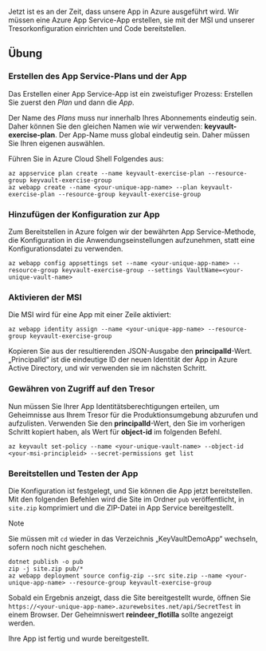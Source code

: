Jetzt ist es an der Zeit, dass unsere App in Azure ausgeführt wird. Wir müssen eine Azure App Service-App erstellen, sie mit der MSI und unserer Tresorkonfiguration einrichten und Code bereitstellen.

## <a name="exercise"></a>Übung

### <a name="create-the-app-service-plan-and-app"></a>Erstellen des App Service-Plans und der App

Das Erstellen einer App Service-App ist ein zweistufiger Prozess: Erstellen Sie zuerst den *Plan* und dann die *App*.

Der Name des *Plans* muss nur innerhalb Ihres Abonnements eindeutig sein. Daher können Sie den gleichen Namen wie wir verwenden: **keyvault-exercise-plan**. Der App-Name muss global eindeutig sein. Daher müssen Sie Ihren eigenen auswählen.

Führen Sie in Azure Cloud Shell Folgendes aus:

```azurecli
az appservice plan create --name keyvault-exercise-plan --resource-group keyvault-exercise-group
az webapp create --name <your-unique-app-name> --plan keyvault-exercise-plan --resource-group keyvault-exercise-group
```

### <a name="add-configuration-to-the-app"></a>Hinzufügen der Konfiguration zur App

Zum Bereitstellen in Azure folgen wir der bewährten App Service-Methode, die Konfiguration in die Anwendungseinstellungen aufzunehmen, statt eine Konfigurationsdatei zu verwenden.

```azurecli
az webapp config appsettings set --name <your-unique-app-name> --resource-group keyvault-exercise-group --settings VaultName=<your-unique-vault-name>
```

### <a name="enable-msi"></a>Aktivieren der MSI

Die MSI wird für eine App mit einer Zeile aktiviert:

```azurecli
az webapp identity assign --name <your-unique-app-name> --resource-group keyvault-exercise-group
```

Kopieren Sie aus der resultierenden JSON-Ausgabe den **principalId**-Wert. „PrincipalId“ ist die eindeutige ID der neuen Identität der App in Azure Active Directory, und wir verwenden sie im nächsten Schritt.

### <a name="grant-access-to-the-vault"></a>Gewähren von Zugriff auf den Tresor

Nun müssen Sie Ihrer App Identitätsberechtigungen erteilen, um Geheimnisse aus Ihrem Tresor für die Produktionsumgebung abzurufen und aufzulisten. Verwenden Sie den **principalId**-Wert, den Sie im vorherigen Schritt kopiert haben, als Wert für **object-id** im folgenden Befehl.

```azurecli
az keyvault set-policy --name <your-unique-vault-name> --object-id <your-msi-principleid> --secret-permissions get list
```

### <a name="deploy-the-app-and-try-it-out"></a>Bereitstellen und Testen der App

Die Konfiguration ist festgelegt, und Sie können die App jetzt bereitstellen. Mit den folgenden Befehlen wird die Site im Ordner `pub` veröffentlicht, in `site.zip` komprimiert und die ZIP-Datei in App Service bereitgestellt.

> [!NOTE]
> Sie müssen mit `cd` wieder in das Verzeichnis „KeyVaultDemoApp“ wechseln, sofern noch nicht geschehen.

```console
dotnet publish -o pub
zip -j site.zip pub/*
az webapp deployment source config-zip --src site.zip --name <your-unique-app-name> --resource-group keyvault-exercise-group
```

Sobald ein Ergebnis anzeigt, dass die Site bereitgestellt wurde, öffnen Sie `https://<your-unique-app-name>.azurewebsites.net/api/SecretTest` in einem Browser. Der Geheimniswert **reindeer_flotilla** sollte angezeigt werden.

Ihre App ist fertig und wurde bereitgestellt.